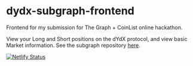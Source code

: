 # dydx-subgraph-frontend
Frontend for my submission for The Graph + CoinList online hackathon.

View your Long and Short positions on the dYdX protocol, and view basic Market information. See the subgraph repository [here](https://github.com/jackleslie/dydx-subgraph).

[![Netlify Status](https://api.netlify.com/api/v1/badges/747c0723-9fc3-4c09-8d1b-76c0a1872620/deploy-status)](https://app.netlify.com/sites/dydx/deploys)
